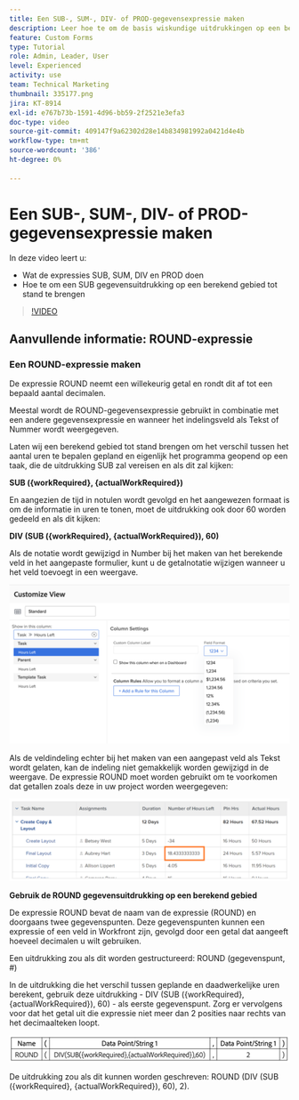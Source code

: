 ```yaml
---
title: Een SUB-, SUM-, DIV- of PROD-gegevensexpressie maken
description: Leer hoe te om de basis wiskundige uitdrukkingen op een berekend gebied in Adobe te gebruiken en tot stand te brengen  [!DNL Workfront].
feature: Custom Forms
type: Tutorial
role: Admin, Leader, User
level: Experienced
activity: use
team: Technical Marketing
thumbnail: 335177.png
jira: KT-8914
exl-id: e767b73b-1591-4d96-bb59-2f2521e3efa3
doc-type: video
source-git-commit: 409147f9a62302d28e14b834981992a0421d4e4b
workflow-type: tm+mt
source-wordcount: '386'
ht-degree: 0%

---
```


# Een SUB-, SUM-, DIV- of PROD-gegevensexpressie maken

In deze video leert u:

* Wat de expressies SUB, SUM, DIV en PROD doen
* Hoe te om een SUB gegevensuitdrukking op een berekend gebied tot stand te brengen

>[!VIDEO](https://video.tv.adobe.com/v/335177/?quality=12&learn=on)

## Aanvullende informatie: ROUND-expressie

### Een ROUND-expressie maken

De expressie ROUND neemt een willekeurig getal en rondt dit af tot een bepaald aantal decimalen.

Meestal wordt de ROUND-gegevensexpressie gebruikt in combinatie met een andere gegevensexpressie en wanneer het indelingsveld als Tekst of Nummer wordt weergegeven.

Laten wij een berekend gebied tot stand brengen om het verschil tussen het aantal uren te bepalen gepland en eigenlijk het programma geopend op een taak, die de uitdrukking SUB zal vereisen en als dit zal kijken:

**SUB ({workRequired}, {actualWorkRequired})**

En aangezien de tijd in notulen wordt gevolgd en het aangewezen formaat is om de informatie in uren te tonen, moet de uitdrukking ook door 60 worden gedeeld en als dit kijken:

**DIV (SUB ({workRequired}, {actualWorkRequired}), 60)**

Als de notatie wordt gewijzigd in Number bij het maken van het berekende veld in het aangepaste formulier, kunt u de getalnotatie wijzigen wanneer u het veld toevoegt in een weergave.

![ Werklastverdelingsmechanisme met gebruiksrapport ](assets/round01.png)

Als de veldindeling echter bij het maken van een aangepast veld als Tekst wordt gelaten, kan de indeling niet gemakkelijk worden gewijzigd in de weergave. De expressie ROUND moet worden gebruikt om te voorkomen dat getallen zoals deze in uw project worden weergegeven:

![ Werklastverdelingsmechanisme met gebruiksrapport ](assets/round02.png)

<b> Gebruik de ROUND gegevensuitdrukking op een berekend gebied </b>

De expressie ROUND bevat de naam van de expressie (ROUND) en doorgaans twee gegevenspunten. Deze gegevenspunten kunnen een expressie of een veld in Workfront zijn, gevolgd door een getal dat aangeeft hoeveel decimalen u wilt gebruiken.

Een uitdrukking zou als dit worden gestructureerd: ROUND (gegevenspunt, #)

In de uitdrukking die het verschil tussen geplande en daadwerkelijke uren berekent, gebruik deze uitdrukking - DIV (SUB ({workRequired}, {actualWorkRequired}), 60) - als eerste gegevenspunt. Zorg er vervolgens voor dat het getal uit die expressie niet meer dan 2 posities naar rechts van het decimaalteken loopt.

![ Werklastverdelingsmechanisme met gebruiksrapport ](assets/round03.png)

De uitdrukking zou als dit kunnen worden geschreven: ROUND (DIV (SUB ({workRequired}, {actualWorkRequired}), 60), 2).
